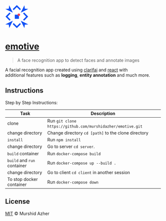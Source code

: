 <img src="https://raw.githubusercontent.com/murshidazher/emotive/master/client/src/img/logo_main.svg" width="75px">

# [emotive](https://github.com/murshidazher/emotive)

> A face recognition app to detect faces and annotate images

A facial recognition app created using [clarifai](https://docs.clarifai.com/) and [react](https://reactjs.org/docs/getting-started.html) with <br> additional features such as **logging**, **entity annotation** and much more.

## Instructions

Step by Step Instructions:

| Task             | Description                                                                                                                                     |
| ---------------- | ----------------------------------------------------------------------------------------------------------------------------------------------- |
| clone         | Run `git clone https://github.com/murshidazher/emotive.git`
| change directory         | Change directory `cd [path]`  to the clone directory
| `install`        | Run `npm install`
| change directory         | Go to server `cd server`.
| `build` container         | Run `docker-compose build`
| `build` and `run` container         | Run `docker-compose up --build .`
| change directory         | Go to client `cd client` in another session
| To stop docker container         | Run `docker-compose down`                                       |                                                                                                |

## License

[MIT](https://github.com/murshidazher/emotive/blob/master/LICENSE) © Murshid Azher
